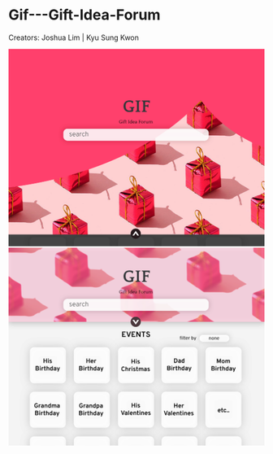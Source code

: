 # Gif---Gift-Idea-Forum
Creators: Joshua Lim | Kyu Sung Kwon

![Image of Yaktocat](https://github.com/JoshuaLim007/Gif---Gift-Idea-Forum/blob/main/HomePage0.png)
![Image of Yaktocat](https://github.com/JoshuaLim007/Gif---Gift-Idea-Forum/blob/main/HomePage1.png)

